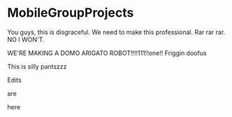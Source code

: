 MobileGroupProjects
===================
You guys, this is disgraceful. We need to make this professional. Rar rar rar. NO I WON'T.

WE'RE MAKING A DOMO ARIGATO ROBOT!!!!111!!one!!
Friggin doofus

This is silly pantszzz




Edits


are

here
